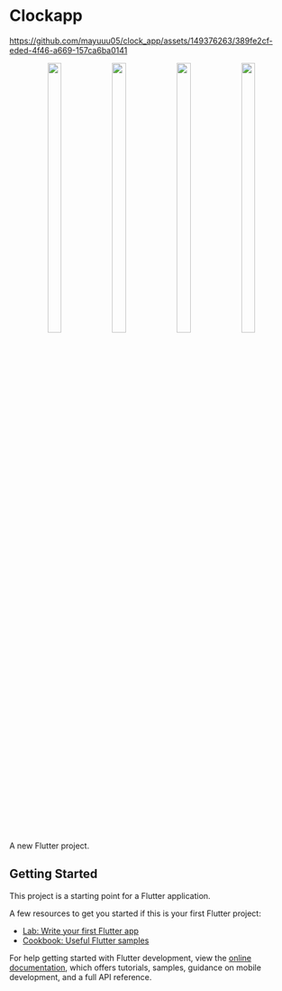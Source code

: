 # Clockapp


https://github.com/mayuuu05/clock_app/assets/149376263/389fe2cf-eded-4f46-a669-157ca6ba0141

<p align="center">
  <img src = "https://github.com/mayuuu05/clock_app/assets/149376263/8b7acd46-e0ec-4847-bab0-d3838de837ae " width=22% height=35% >
  <img src = "https://github.com/mayuuu05/clock_app/assets/149376263/3271378d-38f8-4430-b2cb-223b7ba970a9" width=22% height=35% >
  <img src = "https://github.com/mayuuu05/clock_app/assets/149376263/86c18948-f2c3-4733-a05e-e37ff3de4584 " width=22% height=35% >
   <img src = "https://github.com/mayuuu05/clock_app/assets/149376263/9f1c85e9-3932-438b-8e7d-c6289e9dd5c2 " width=22% height=35% >
  </p>
A new Flutter project.


## Getting Started

This project is a starting point for a Flutter application.

A few resources to get you started if this is your first Flutter project:

- [Lab: Write your first Flutter app](https://docs.flutter.dev/get-started/codelab)
- [Cookbook: Useful Flutter samples](https://docs.flutter.dev/cookbook)

For help getting started with Flutter development, view the
[online documentation](https://docs.flutter.dev/), which offers tutorials,
samples, guidance on mobile development, and a full API reference.
